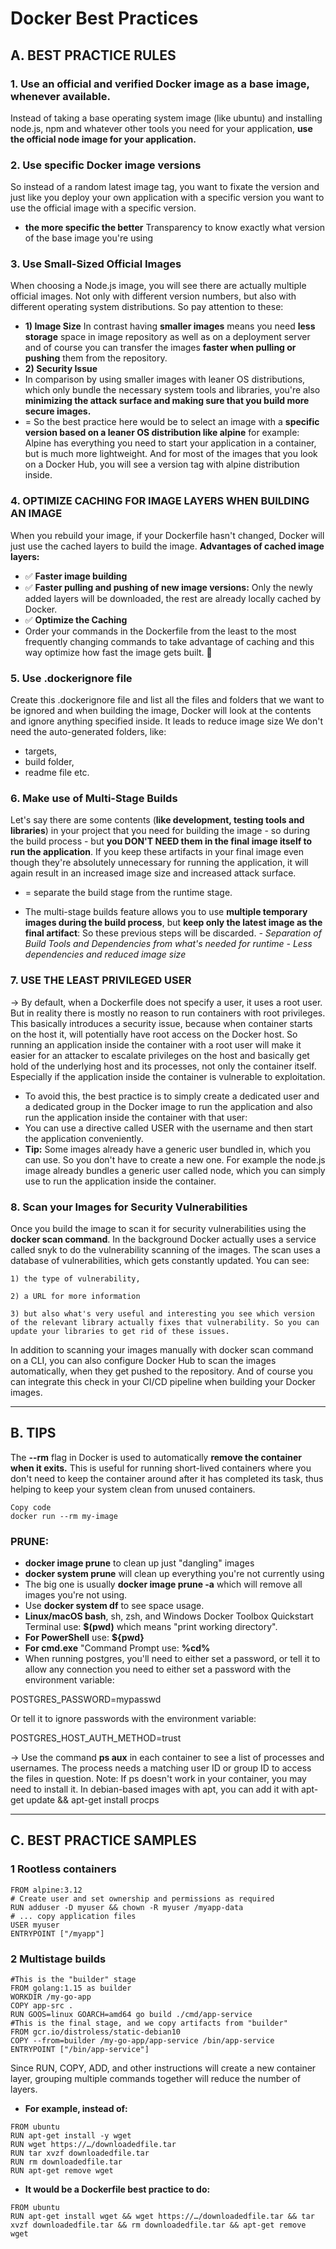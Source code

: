 # Docker Best Practices 
## A. BEST PRACTICE RULES
### 1. Use an official and verified Docker image as a base image, whenever available.
Instead of taking a base operating system image (like ubuntu) and installing node.js, npm and whatever other tools you need for your application, **use the official node image for your application.**
### 2. Use specific Docker image versions
So instead of a random latest image tag, you want to fixate the version and just like you deploy your own application with a specific version you want to use the official image with a specific version. 
-  **the more specific the better** Transparency to know exactly what version of the base image you're using

### 3. Use Small-Sized Official Images
When choosing a Node.js image, you will see there are actually multiple official images. Not only with different version numbers, but also with different operating system distributions. So pay attention to these:

-  **1) Image Size**
  In contrast having **smaller images** means you need **less storage** space in image repository as well as on a deployment server and of course you can transfer the images **faster when pulling or pushing** them from the repository.
-  **2) Security Issue**
-  In comparison by using smaller images with leaner OS distributions, which only bundle the necessary system tools and libraries, you're also **minimizing the attack surface and making sure that you build more secure images.**
-  = So the best practice here would be to select an image with a **specific version based on a leaner OS distribution like alpine** for example: Alpine has everything you need to start your application in a container, but is much more lightweight. And for most of the images that you look on a Docker Hub, you will see a version tag with alpine distribution inside.
### 4. OPTIMIZE CACHING FOR IMAGE LAYERS WHEN BUILDING AN IMAGE 
When you rebuild your image, if your Dockerfile hasn't changed, Docker will just use the cached layers to build the image.
**Advantages of cached image layers:**
- ✅ **Faster image building**
- ✅ **Faster pulling and pushing of new image versions:** Only the newly added layers will be downloaded, the rest are already locally cached by Docker.
- ✅ **Optimize the Caching**
- Order your commands in the Dockerfile from the least to the most frequently changing commands to take advantage of caching and this way optimize how fast the image gets built. 🚀

### 5. Use .dockerignore file
Create this .dockerignore file and list all the files and folders that we want to be ignored and when building the image, Docker will look at the contents and ignore anything specified inside. It leads to reduce image size We don't need the auto-generated folders, like: 
- targets,
- build folder,
- readme file etc.

### 6. Make use of Multi-Stage Builds
Let's say there are some contents (**like development, testing tools and libraries**) in your project that you need for building the image - so during the
build process - but **you DON'T NEED them in the final image itself to run the application**. If you keep these artifacts in your final image even though they're absolutely unnecessary for running the application, it will again result in an increased image size and increased attack surface. 
- = separate the build stage from the runtime stage.

- The multi-stage builds feature allows you to use **multiple temporary images during the build process**, but **keep only the latest image as the final artifact**:
So these previous steps will be discarded.
_- Separation of Build Tools and Dependencies from what's needed for runtime_
_- Less dependencies and reduced image size_


### 7. USE THE LEAST PRIVILEGED USER 
-> By default, when a Dockerfile does not specify a user, it uses a root user. But in reality there is mostly no reason to run containers with root privileges. This basically introduces a security issue, because when container starts on the host it, will potentially have root access on the Docker host. So running an application inside the container with a root user will make it easier for an attacker to escalate privileges on the host and basically get hold of the underlying host and its processes, not only the container itself. Especially if the application inside the container is vulnerable to exploitation.

- To avoid this, the best practice is to simply create a dedicated user and a dedicated group in the Docker image to run the application and also run the application inside the container with that user:
- You can use a directive called USER with the username and then start the application conveniently.
- **Tip:** Some images already have a generic user bundled in, which you can use. So you don't have to create a new one. For example the node.js image already bundles a generic user called node, which you can simply use to run the application inside the container. 

### 8. Scan your Images for Security Vulnerabilities
Once you build the image to scan it for security vulnerabilities using the **docker scan command**. In the background Docker actually uses a service called snyk to do the vulnerability scanning of the images. The scan uses a database of vulnerabilities, which gets constantly updated. You can see:

    1) the type of vulnerability,
    
    2) a URL for more information
    
    3) but also what's very useful and interesting you see which version of the relevant library actually fixes that vulnerability. So you can update your libraries to get rid of these issues.
       
In addition to scanning your images manually with docker scan command on a CLI, you can also configure Docker Hub to scan the images automatically, when they get pushed to the repository. And of course you can integrate this check in your CI/CD pipeline when building your Docker images.


****************************************************************************************

## B. TIPS
The **--rm** flag in Docker is used to automatically **remove the container when it exits.** This is useful for running short-lived containers where you don't need to keep the container around after it has completed its task, thus helping to keep your system clean from unused containers.

```
Copy code
docker run --rm my-image
```
### PRUNE:
  - **docker image prune** to clean up just "dangling" images
  - **docker system prune** will clean up everything you're not currently using
  - The big one is usually **docker image prune -a** which will remove all images you're not using.
  - Use **docker system df** to see space usage.
  - **Linux/macOS bash**, sh, zsh, and Windows Docker Toolbox Quickstart Terminal use: **$(pwd)** which means "print working directory".
  - **For PowerShell** use: **${pwd}**
  - **For cmd.exe** "Command Prompt use: **%cd%**
  - When running postgres, you'll need to either set a password, or tell it to allow any connection you need to either set a password with the environment variable:

POSTGRES_PASSWORD=mypasswd

Or tell it to ignore passwords with the environment variable:

POSTGRES_HOST_AUTH_METHOD=trust

-> Use the command **ps aux** in each container to see a list of processes and usernames. The process needs a matching user ID or group ID to access the files in question.
Note: If ps doesn't work in your container, you may need to install it. In debian-based images with apt, you can add it with apt-get update && apt-get install procps 

****************************************************************************************

## C. BEST PRACTICE SAMPLES

### 1 Rootless containers
```
FROM alpine:3.12
# Create user and set ownership and permissions as required
RUN adduser -D myuser && chown -R myuser /myapp-data
# ... copy application files
USER myuser
ENTRYPOINT ["/myapp"]
```

### 2 Multistage builds

```
#This is the "builder" stage
FROM golang:1.15 as builder
WORKDIR /my-go-app
COPY app-src .
RUN GOOS=linux GOARCH=amd64 go build ./cmd/app-service
#This is the final stage, and we copy artifacts from "builder"
FROM gcr.io/distroless/static-debian10
COPY --from=builder /my-go-app/app-service /bin/app-service
ENTRYPOINT ["/bin/app-service"]
```

Since RUN, COPY, ADD, and other instructions will create a new container layer, grouping multiple commands together will reduce the number of layers.
 - **For example, instead of:**
```
FROM ubuntu
RUN apt-get install -y wget
RUN wget https://…/downloadedfile.tar
RUN tar xvzf downloadedfile.tar
RUN rm downloadedfile.tar
RUN apt-get remove wget
```

- **It would be a Dockerfile best practice to do:**
```
FROM ubuntu
RUN apt-get install wget && wget https://…/downloadedfile.tar && tar xvzf downloadedfile.tar && rm downloadedfile.tar && apt-get remove wget 
```
